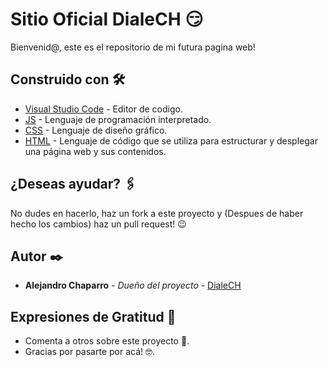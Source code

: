 # Sitio Oficial DialeCH 😏

Bienvenid@, este es el repositorio de mi futura pagina web!

## Construido con 🛠️

* [Visual Studio Code](https://code.visualstudio.com/) - Editor de codigo.
* [JS](https://developer.mozilla.org/es/docs/Web/JavaScript) - Lenguaje de programación interpretado.
* [CSS](https://developer.mozilla.org/es/docs/Web/CSS) - Lenguaje de diseño gráfico.
* [HTML](https://developer.mozilla.org/es/docs/Web/HTML) - Lenguaje de código que se utiliza para estructurar y desplegar una página web y sus contenidos.

## ¿Deseas ayudar? 🖇️

No dudes en hacerlo, haz un fork a este proyecto y (Despues de haber hecho los cambios) haz un pull request! 😉

## Autor ✒️

* **Alejandro Chaparro** - *Dueño del proyecto* - [DialeCH](https://github.com/DialeCH)

## Expresiones de Gratitud 🎁

* Comenta a otros sobre este proyecto 📢.
* Gracias por pasarte por acá! 🤓.
